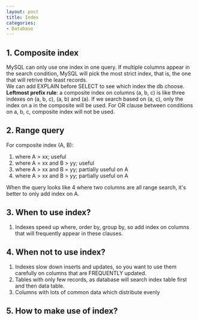 ```yaml
---
layout: post
title: Index
categories:
- Database
---
```


## 1. Composite index
MySQL can only use one index in one query. If multiple columns appear in the search condition, MySQL will pick the most strict index, that is, the one that will retrive the least records.   
We can add EXPLAIN before SELECT to see which index the db choose.  
**Leftmost prefix rule**: a composite index on columns (a, b, c) is like three indexes on (a, b, c), (a, b) and (a). If we search based on (a, c), only the index on a in the composite will be used. For OR clause between conditions on a, b, c, composite index will not be used. 

## 2. Range query
For composite index (A, B):  
1. where A > xx;   useful
2. where A = xx and B > yy;   useful
3. where A > xx and B = yy;   partially useful on A
4. where A > xx and B > yy;   partially useful on A
  
When the query looks like 4 where two columns are all range search, it's better to only add index on A.
## 3. When to use index?
1. Indexes speed up where, order by, group by, so add index on columns that will frequently appear in these clauses.

## 4. When not to use index?
1. Indexes slow down inserts and updates, so you want to use them carefully on columns that are FREQUENTLY updated.
2. Tables with only few records, as database will search index table first and then data table.
3. Columns with lots of common data which distribute evenly

## 5. How to make use of index?


